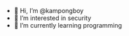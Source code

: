 - 👋 Hi, I’m @kampongboy
- 👀 I’m interested in security
- 🌱 I’m currently learning programming

<!---
kampongboy/kampongboy is a ✨ special ✨ repository because its `README.md` (this file) appears on your GitHub profile.
You can click the Preview link to take a look at your changes.
--->
